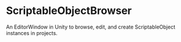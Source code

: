 # ScriptableObjectBrowser
 An EditorWindow in Unity to browse, edit, and create ScriptableObject instances in projects.
